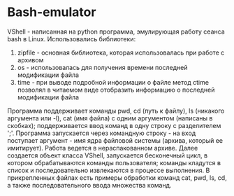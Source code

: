 # Bash-emulator
VShell - написанная на python программа, эмулирующая работу сеанса bash в Linux.
Использовались библиотеки:
1. zipfile - основная библиотека, которая использовалась при работе с архивом
2. os - использовалась для получения времени последней модификации файла
3. time - при выводе подробной информации о файле метод ctime позволял в читаемом виде отобразить информацию о последней модификации файла

Программа поддерживает команды pwd, cd (путь к файлу), ls (никакого аргумента или -l), cat (имя файла) с одним аргументом (написаны в скобках); поддерживается ввод команд в одну строку с разделителем ';'.
Программа запускается через командную строку - на вход поступает аргумент - имя ядра файловой системы (архива, который ее имитирует). Работа ведется в нераспакованном архиве. Далее создается объект класса VShell, запускается бесконечный цикл, в котором обрабатываются команды пользователя; команды кладутся в список и последовательно извлекаются в процессе выполнения. В прикрепленных файлах есть примеры обработки команд cat, pwd, ls, cd, а также последовательного ввода множества команд.
